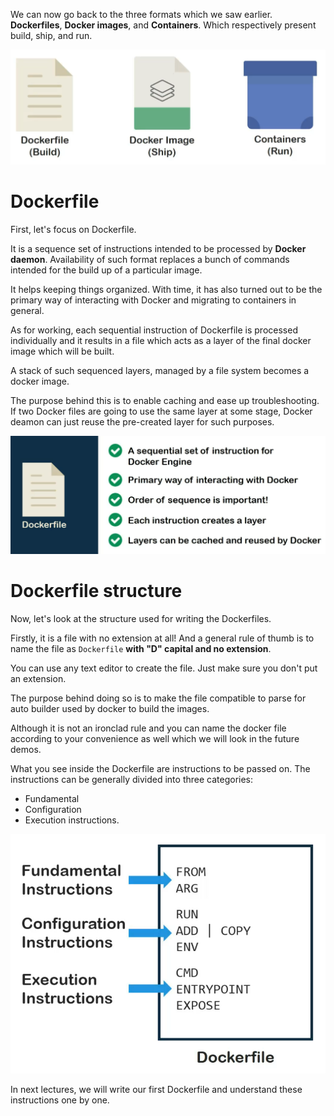 We can now go back to the three formats which we saw earlier. **Dockerfiles**, **Docker images**, and **Containers**. Which respectively present build, ship, and run.

![](2024-02-01-14-49-40.png)

# Dockerfile

First, let's focus on Dockerfile.

It is a sequence set of instructions intended to be processed by **Docker daemon**. Availability of such format replaces a bunch of commands intended for the build up of a particular image.

It helps keeping things organized. With time, it has also turned out to be the primary way of interacting with Docker and migrating to containers in general.

As for working, each sequential instruction of Dockerfile is processed individually and it results in a file which acts as a layer of the final docker image which will be built.

A stack of such sequenced layers, managed by a file system becomes a docker image.

The purpose behind this is to enable caching and ease up troubleshooting. If two Docker files are going to use the same layer at some stage, Docker deamon can just reuse the pre-created layer for such purposes.

![](2024-02-01-14-58-01.png)

# Dockerfile structure

Now, let's look at the structure used for writing the Dockerfiles.

Firstly, it is a file with no extension at all! And a general rule of thumb is to name the file as `Dockerfile` **with "D" capital and no extension**.

You can use any text editor to create the file. Just make sure you don't put an extension.

The purpose behind doing so is to make the file compatible to parse for auto builder used by docker to build the images.

Although it is not an ironclad rule and you can name the docker file according to your convenience as well which we will look in the future demos.

What you see inside the Dockerfile are instructions to be passed on. The instructions can be generally divided into three categories:
- Fundamental
- Configuration
- Execution instructions.

![](2024-02-01-15-00-48.png)

In next lectures, we will write our first Dockerfile and understand these instructions one by one.
